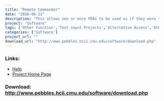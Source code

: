 ```yaml
---
title: "Remote Commander"
date: "2016-06-21"
description: "This allows one or more PDAs to be used as if they were the PC\'s cursor and keyboard."
project: "Software"
tags: ['Other function','Text input Projects','Alternative Access','Other need' ]
categories: ['Software']
project_url: ""
download_url: "http://www.pebbles.hcii.cmu.edu/software/download.php"
---
```



### Links:
- <a href="http://www.pebbles.hcii.cmu.edu/software/userguide.php">Help</a>
- <a href="http://www.pebbles.hcii.cmu.edu/assistive/index.php">Project Home Page</a>

### Download: http://www.pebbles.hcii.cmu.edu/software/download.php 